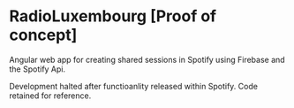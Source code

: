 # RadioLuxembourg [Proof of concept]

Angular web app for creating shared sessions in Spotify using Firebase and the Spotify Api.

Development halted after functioanlity released within Spotify.
Code retained for reference.


